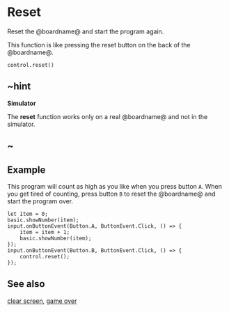 # Reset

Reset the @boardname@ and start the program again.

This function is like pressing the reset button on the back of the @boardname@.

```sig
control.reset()
```
## ~hint

**Simulator**

The **reset** function works only on a real @boardname@ and not in the simulator.

## ~

## Example

This program will count as high as you like when you press button `A`.
When you get tired of counting, press button `B` to reset the
@boardname@ and start the program over.

```blocks
let item = 0;
basic.showNumber(item);
input.onButtonEvent(Button.A, ButtonEvent.Click, () => {
    item = item + 1;
    basic.showNumber(item);
});
input.onButtonEvent(Button.B, ButtonEvent.Click, () => {
    control.reset();
});
```

## See also

[clear screen](/reference/basic/clear-screen), [game over](/reference/game/game-over)
